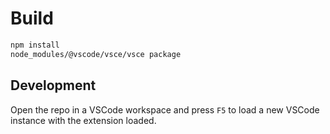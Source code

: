 # Build

```bash
npm install
node_modules/@vscode/vsce/vsce package
```

## Development

Open the repo in a VSCode workspace and press `F5` to load a new VSCode
instance with the extension loaded.
